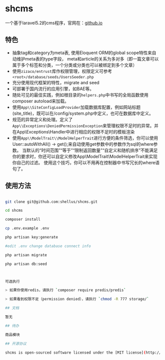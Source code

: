 # shcms

一个基于laravel5.2的cms程序，官网在：[github.io](https://shellus.github.io/shcms)

## 特色
 - 抽象tag和category为meta表, 使用Eloquent ORM的global scope特性来自动维护meta表的type字段，
 meta和article的关系为多对多（即一篇文章可以属于多个标签和分类，一个分类或分类也可以被绑定到多个文章）
 - 使用`zizaco/entrust`库作权限管理，权限定义可参考`<root>/database/seeds/UsersSeeder.php`
 - 充分使用现代框架的特性，migrate and seed
 - 可部署于国内流行的应用引擎，如BAE等。
 - 随处可见的最佳实践，例如根目录的`helpers.php`中书写的全局函数使用composer autoload来加载。
 - 使用`App\\SiteConfigLoadProvider`加载数据库配置，例如网站标题(site_title)，既可以在<root>/config/system.php中定义，也可在数据库中定义。
 - 规范的异常定义和处理。定义了`App\\Exceptions\DeniedPermissionException`来管理权限不足时的异常。并在App\\Exceptions\Handler中进行相应的权限不足时的模板渲染
 - 使用`App\\ModelTrait\\ModelHelperTrait`进行方便的条件筛选，你可以使用User::autoWithAll() -> get();来自动使用get参数中的参数作为sql的where参数。
 当默认的“时间范围”“等于”“限制返回数量”“自定义和随机排序”不能满足你的要求时，你还可以自定义修改App\\ModelTrait\\ModelHelperTrait来实现你自己的过滤。
 使用这个技巧，你可以不用再在控制器中书写冗长的where语句了。
 

## 使用方法

```bash

git clone git@github.com:shellus/shcms.git

cd shcms

composer install

cp .env.example .env

php artisan key:generate

#edit .env change database connect info

php artisan migrate

php artisan db:seed



可选执行

> 如果你使用redis，请执行 `composer require predis/predis`

> 如果看到权限不足（permission denied），请执行 `chmod -R 777 storage/`

## 文档

暂无

## 待办

商品模块

## 开源协议

shcms is open-sourced software licensed under the [MIT license](http://opensource.org/licenses/MIT).
